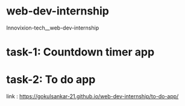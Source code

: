 # web-dev-internship
Innovixion-tech__web-dev-internship

# task-1: Countdown timer app
# task-2: To do app 
  link : https://gokulsankar-21.github.io/web-dev-internship/to-do-app/
